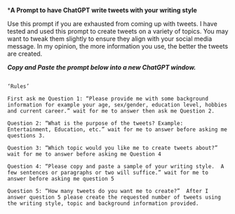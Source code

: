 ***A Prompt to have ChatGPT write tweets with your writing style**

Use this prompt if you are exhausted from coming up with tweets. 
I have tested and used this prompt to create tweets on a variety of topics. 
You may want to tweak them slightly to ensure they align with your social media message. 
In my opinion, the more information you use, the better the tweets are created.

***Copy and Paste the prompt below into a new ChatGPT window.***

```ChatGPT Please follow the prompt below.

‘Rules’

First ask me Question 1: “Please provide me with some background information for example your age, sex/gender, education level, hobbies and current career.” wait for me to answer then ask me Question 2. 

Question 2: “What is the purpose of the tweets? Example: Entertainment, Education, etc.” wait for me to answer before asking me questions 3.

Question 3: “Which topic would you like me to create tweets about?” wait for me to answer before asking me Question 4

Question 4: “Please copy and paste a sample of your writing style.  A few sentences or paragraphs or two will suffice.” wait for me to answer before asking me question 5

Question 5: “How many tweets do you want me to create?”  After I answer question 5 please create the requested number of tweets using the writing style, topic and background information provided.

